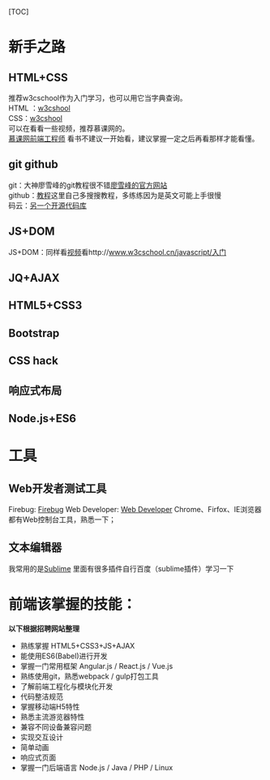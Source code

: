 [TOC]
# 新手之路
## HTML+CSS
推荐w3cschool作为入门学习，也可以用它当字典查询。  
HTML ：[w3cshool](http://www.w3cschool.cn/html/)  
CSS：[w3cshool](http://www.w3cschool.cn/css/)  
可以在看看一些视频，推荐慕课网的。  
[慕课网前端工程师](http://www.imooc.com/course/programdetail/pid/32)
看书不建议一开始看，建议掌握一定之后再看那样才能看懂。
## git github
git：大神廖雪峰的git教程很不错[廖雪峰的官方网站](http://www.imooc.com/course/programdetail/pid/32)  
github：[教程](http://www.runoob.com/w3cnote/git-guide.html)这里自己多搜搜教程，多练练因为是英文可能上手很慢  
码云：[另一个开源代码库](https://git.oschina.net/)
## JS+DOM
JS+DOM：同样看[视频](http://www.imooc.com/course/programdetail/pid/32)看http://www.w3cschool.cn/javascript/入门  
## JQ+AJAX
## HTML5+CSS3
## Bootstrap
## CSS hack
## 响应式布局
## Node.js+ES6
# 工具
## Web开发者测试工具
Firebug: [Firebug](http://getfirebug.com/)
Web Developer: [Web Developer](http://chrispederick.com/work/web-developer/)
Chrome、Firfox、IE浏览器都有Web控制台工具，熟悉一下；
## 文本编辑器
我常用的是[Sublime](http://www.sublimetext.com/)
里面有很多插件自行百度（sublime插件）学习一下

# 前端该掌握的技能：
**以下根据招聘网站整理**
- 熟练掌握 HTML5+CSS3+JS+AJAX
- 能使用ES6(Babel)进行开发
- 掌握一门常用框架 Angular.js / React.js / Vue.js
- 熟练使用git，熟悉webpack / gulp打包工具
- 了解前端工程化与模块化开发
- 代码整洁规范
- 掌握移动端H5特性
- 熟悉主流游览器特性
- 兼容不同设备兼容问题
- 实现交互设计
- 简单动画
- 响应式页面
- 掌握一门后端语言 Node.js / Java / PHP / Linux